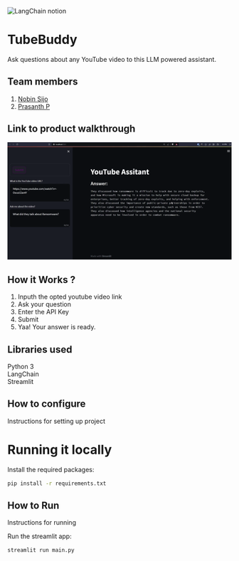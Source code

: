 

![LangChain notion](https://github.com/TH-Activities/saturday-hack-night-template/assets/117498997/af58a18d-932c-4ee7-870b-20820cfa3f3f)




# TubeBuddy

Ask questions about any YouTube video to this LLM powered assistant.

## Team members
1. [Nobin Sijo](https://www.linkedin.com/in/nobin-sijo-a22711291)
2. [Prasanth P](https://www.linkedin.com/in/prasanth1010000)

## Link to product walkthrough

![YouTube Assistant App](/YouTube-Assistant.png)

## How it Works ?
1. Inputh the opted youtube video link
2. Ask your question
3. Enter the API Key
4. Submit
5. Yaa! Your answer is ready.
   
## Libraries used
Python 3<br>
LangChain<br>
Streamlit<br>

## How to configure
Instructions for setting up project

# Running it locally

Install the required packages:

```bash
pip install -r requirements.txt
```


## How to Run
Instructions for running

Run the streamlit app:

```bash
streamlit run main.py
```




